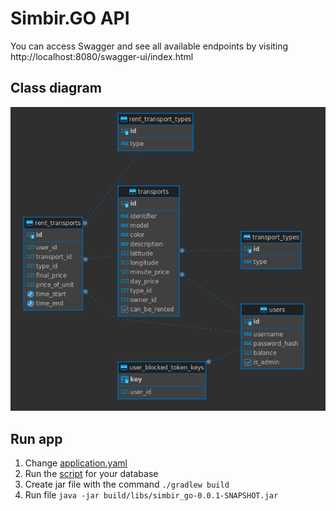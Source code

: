 # Simbir.GO API

You can access Swagger and see all available endpoints by visiting http://localhost:8080/swagger-ui/index.html

## Class diagram

![Class diagram](docs/class_diagram.png)

## Run app
1. Change [application.yaml](/src/main/resources/application.yaml)
2. Run the [script](/src/main/resources/db/migration/V1__Init_DB.sql) for your database
3. Create jar file with the command ```./gradlew build```
4. Run file ```java -jar build/libs/simbir_go-0.0.1-SNAPSHOT.jar```
